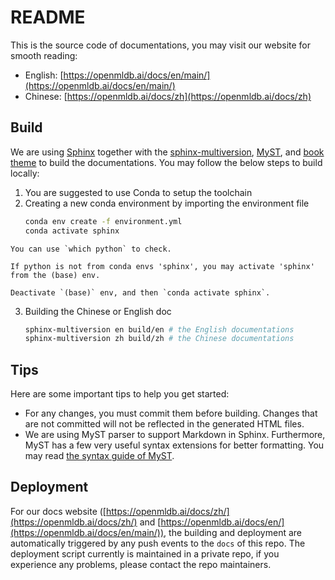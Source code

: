 # README

This is the source code of documentations, you may visit our website for smooth reading: 

- English: [https://openmldb.ai/docs/en/main/](https://openmldb.ai/docs/en/main/)
- Chinese: [https://openmldb.ai/docs/zh](https://openmldb.ai/docs/zh)

## Build

We are using [Sphinx](https://www.sphinx-doc.org/) together with the [sphinx-multiversion](https://holzhaus.github.io/sphinx-multiversion), [MyST](https://myst-parser.readthedocs.io/), and [book theme](https://sphinx-book-theme.readthedocs.io/) to build the documentations. You may follow the below steps to build locally:

1. You are suggested to use Conda to setup the toolchain
2. Creating a new conda environment by importing the environment file
   ```bash
   conda env create -f environment.yml
   conda activate sphinx
   ```
```{tip}
You can use `which python` to check. 

If python is not from conda envs 'sphinx', you may activate 'sphinx' from the (base) env.

Deactivate `(base)` env, and then `conda activate sphinx`.
```
3. Building the Chinese or English doc
   ```bash
   sphinx-multiversion en build/en # the English documentations
   sphinx-multiversion zh build/zh # the Chinese documentations
   ```

## Tips

 Here are some important tips to help you get started:

- For any changes, you must commit them before building. Changes that are not committed will not be reflected in the generated HTML files.
- We are using MyST parser to support Markdown in Sphinx. Furthermore, MyST has a few very useful syntax extensions for better formatting. You may read [the syntax guide of MyST](https://myst-parser.readthedocs.io/en/latest/syntax/syntax.html).

## Deployment

For our docs website ([https://openmldb.ai/docs/zh/](https://openmldb.ai/docs/zh/) and [https://openmldb.ai/docs/en/](https://openmldb.ai/docs/en/main/)), the building and deployment are automatically triggered by any push events to the `docs` of this repo. The deployment script currently is maintained in a private repo, if you experience any problems, please contact the repo maintainers. 
